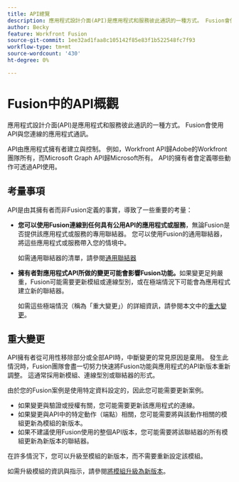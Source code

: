 ```yaml
---
title: API總覽
description: 應用程式設計介面(API)是應用程式和服務彼此通訊的一種方式。 Fusion會使用API與您連線的應用程式通訊。 每個應用程式都有個別的API。
author: Becky
feature: Workfront Fusion
source-git-commit: 1ee32ad1faa8c105142f85e83f1b522548fc7f93
workflow-type: tm+mt
source-wordcount: '430'
ht-degree: 0%

---
```


# Fusion中的API概觀

<!--Add me to TOCs-->

應用程式設計介面(API)是應用程式和服務彼此通訊的一種方式。 Fusion會使用API與您連線的應用程式通訊。

API由應用程式擁有者建立與控制。 例如，Workfront API歸Adobe的Workfront團隊所有，而Microsoft Graph API歸Microsoft所有。 API的擁有者會定義哪些動作可透過API使用。

## 考量事項

API是由其擁有者而非Fusion定義的事實，導致了一些重要的考量：

* **您可以使用Fusion連線到任何具有公用API的應用程式或服務**，無論Fusion是否提供該應用程式或服務的專用聯結器。 您可以使用Fusion的通用聯結器，將這些應用程式或服務帶入您的情境中。

  如需通用聯結器的清單，請參閱[通用聯結器](/help/workfront-fusion/references/apps-and-modules/apps-and-modules-toc.md#universal-connectors)

* **擁有者對應用程式API所做的變更可能會影響Fusion功能。**&#x200B;如果變更足夠嚴重，Fusion可能需要更新模組或連線型別，或在極端情況下可能會為應用程式建立新的聯結器。

  如需這些極端情況（稱為「重大變更」）的詳細資訊，請參閱本文中的[重大變更](#breaking-changes)。


## 重大變更

API擁有者從可用性移除部分或全部API時，中斷變更的常見原因是棄用。 發生此情況時，Fusion團隊會盡一切努力快速將Fusion功能與應用程式的API新版本重新調整。 這通常採用新模組、連線型別或聯結器的形式。

由於您的Fusion案例是使用特定資料設定的，因此您可能需要更新案例。

* 如果變更與驗證或授權有關，您可能需要更新該應用程式的連線。
* 如果變更與API中的特定動作（端點）相關，您可能需要將與該動作相關的模組更新為模組的新版本。
* 如果不建議使用Fusion使用的整個API版本，您可能需要將該聯結器的所有模組更新為新版本的聯結器。

在許多情況下，您可以升級至模組的新版本，而不需要重新設定該模組。

如需升級模組的資訊與指示，請參閱[將模組升級為新版本](/help/workfront-fusion/manage-scenarios/update-module-to-new-version.md)。
